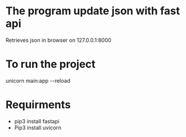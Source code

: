 # The program update json with fast api

Retrieves json in browser on 127.0.0.1:8000

# To run the project

unicorn main:app --reload     

# Requirments 

- pip3 install fastapi
- Pip3 install uvicorn

